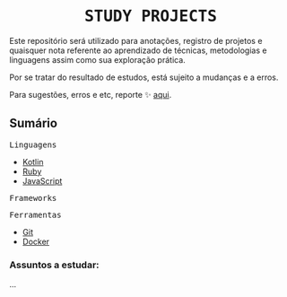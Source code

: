 <h1 align="center"> 
  <samp>STUDY PROJECTS</samp> 
</h1>

Este repositório será utilizado para anotações, registro de projetos e quaisquer nota referente ao aprendizado de técnicas, metodologias e linguagens assim como sua exploração prática.

Por se tratar do resultado de estudos, está sujeito a mudanças e a erros.

Para sugestões, erros e etc, reporte ✨ [aqui](https://github.com/LaryssaBeatriz/Study-Projects/issues/new).

## Sumário

<samp>Linguagens</samp>

- [Kotlin](./Kotlin/KotlinBase.md)
- [Ruby](./)
- [JavaScript](./)

<samp>Frameworks</samp>

<samp>Ferramentas</samp>

- [Git](./Git/ComandosGit.md)
- [Docker](./)

### Assuntos a estudar:

...
